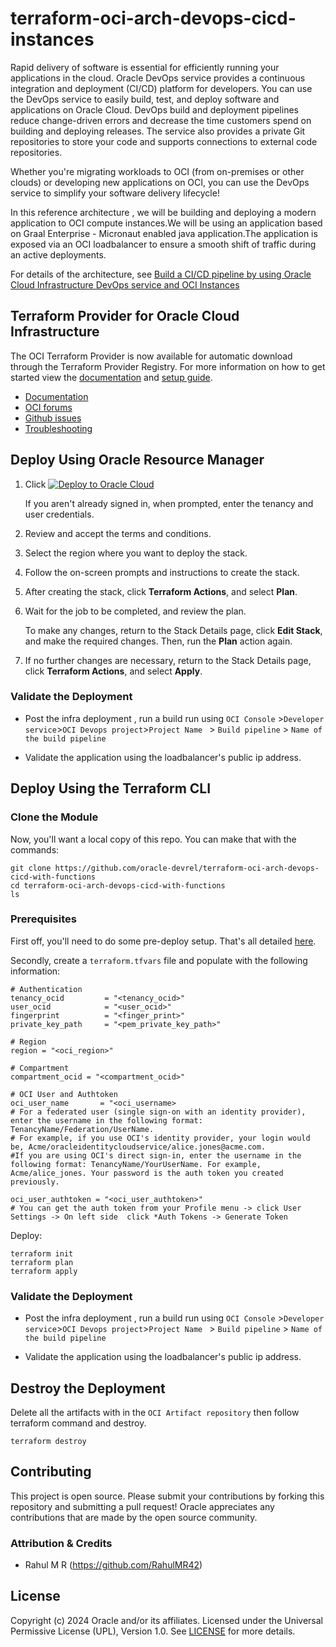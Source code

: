 # terraform-oci-arch-devops-cicd-instances

Rapid delivery of software is essential for efficiently running your applications in the cloud. Oracle DevOps service provides a continuous integration and deployment (CI/CD) platform for developers. You can use the DevOps service to easily build, test, and deploy software and applications on Oracle Cloud. DevOps build and deployment pipelines reduce change-driven errors and decrease the time customers spend on building and deploying releases. The service also provides a private Git repositories to store your code and supports connections to external code repositories.

Whether you're migrating workloads to OCI (from on-premises or other clouds) or developing new applications on OCI, you can use the DevOps service to simplify your software delivery lifecycle!

In this reference architecture , we will be building and deploying a modern application to OCI compute instances.We will be using an application based on Graal Enterprise - Micronaut enabled java application.The application is exposed via an OCI loadbalancer to ensure a smooth shift of traffic during an active deployments.


For details of the architecture, see [Build a CI/CD pipeline by using Oracle Cloud Infrastructure DevOps service and OCI Instances](TBD)

## Terraform Provider for Oracle Cloud Infrastructure
The OCI Terraform Provider is now available for automatic download through the Terraform Provider Registry.
For more information on how to get started view the [documentation](https://www.terraform.io/docs/providers/oci/index.html)
and [setup guide](https://www.terraform.io/docs/providers/oci/guides/version-3-upgrade.html).

* [Documentation](https://www.terraform.io/docs/providers/oci/index.html)
* [OCI forums](https://cloudcustomerconnect.oracle.com/resources/9c8fa8f96f/summary)
* [Github issues](https://github.com/terraform-providers/terraform-provider-oci/issues)
* [Troubleshooting](https://www.terraform.io/docs/providers/oci/guides/guides/troubleshooting.html)

## Deploy Using Oracle Resource Manager

1. Click [![Deploy to Oracle Cloud](https://oci-resourcemanager-plugin.plugins.oci.oraclecloud.com/latest/deploy-to-oracle-cloud.svg)](https://cloud.oracle.com/resourcemanager/stacks/create?region=home&zipUrl=https://github.com/oracle-devrel/terraform-oci-arch-devops-cicd-instances/releases/latest/download/terraform-oci-arch-devops-cicd-instances-stack-latest.zip)

   If you aren't already signed in, when prompted, enter the tenancy and user credentials.

2. Review and accept the terms and conditions.

3. Select the region where you want to deploy the stack.

4. Follow the on-screen prompts and instructions to create the stack.

5. After creating the stack, click **Terraform Actions**, and select **Plan**.

6. Wait for the job to be completed, and review the plan.

   To make any changes, return to the Stack Details page, click **Edit Stack**, and make the required changes. Then, run the **Plan** action again.

7. If no further changes are necessary, return to the Stack Details page, click **Terraform Actions**, and select **Apply**.

### Validate the Deployment

- Post the infra deployment , run a build run using `OCI Console` >`Developer service`>`OCI Devops project`>`Project Name ` > `Build pipeline` > `Name of the build pipeline`

- Validate the application using the loadbalancer's public ip address.


## Deploy Using the Terraform CLI

### Clone the Module

Now, you'll want a local copy of this repo. You can make that with the commands:

    git clone https://github.com/oracle-devrel/terraform-oci-arch-devops-cicd-with-functions
    cd terraform-oci-arch-devops-cicd-with-functions
    ls

### Prerequisites
First off, you'll need to do some pre-deploy setup.  That's all detailed [here](https://github.com/cloud-partners/oci-prerequisites).

Secondly, create a `terraform.tfvars` file and populate with the following information:

```
# Authentication
tenancy_ocid         = "<tenancy_ocid>"
user_ocid            = "<user_ocid>"
fingerprint          = "<finger_print>"
private_key_path     = "<pem_private_key_path>"

# Region
region = "<oci_region>"

# Compartment
compartment_ocid = "<compartment_ocid>"

# OCI User and Authtoken
oci_user_name       = "<oci_username> 
# For a federated user (single sign-on with an identity provider), enter the username in the following format: TenancyName/Federation/UserName. 
# For example, if you use OCI's identity provider, your login would be, Acme/oracleidentitycloudservice/alice.jones@acme.com. 
#If you are using OCI's direct sign-in, enter the username in the following format: TenancyName/YourUserName. For example, Acme/alice_jones. Your password is the auth token you created previously.

oci_user_authtoken = "<oci_user_authtoken>" 
# You can get the auth token from your Profile menu -> click User Settings -> On left side  click *Auth Tokens -> Generate Token

````

Deploy:

    terraform init
    terraform plan
    terraform apply


### Validate the Deployment

- Post the infra deployment , run a build run using `OCI Console` >`Developer service`>`OCI Devops project`>`Project Name ` > `Build pipeline` > `Name of the build pipeline`

- Validate the application using the loadbalancer's public ip address.


## Destroy the Deployment
Delete all the artifacts with in the `OCI Artifact repository` then follow terraform command and destroy.

    terraform destroy

## Contributing
This project is open source.  Please submit your contributions by forking this repository and submitting a pull request!  Oracle appreciates any contributions that are made by the open source community.

### Attribution & Credits
- Rahul M R (https://github.com/RahulMR42)

## License
Copyright (c) 2024 Oracle and/or its affiliates.
Licensed under the Universal Permissive License (UPL), Version 1.0.
See [LICENSE](LICENSE) for more details.
